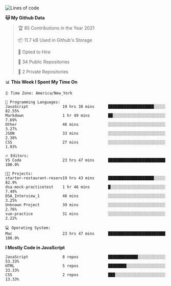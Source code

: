 <!--START_SECTION:waka-->
![Lines of code](https://img.shields.io/badge/From%20Hello%20World%20I%27ve%20Written-181782%20lines%20of%20code-blue)

**🐱 My Github Data** 

> 🏆 85 Contributions in the Year 2021
 > 
> 📦 11.7 kB Used in Github's Storage 
 > 
> 💼 Opted to Hire
 > 
> 📜 34 Public Repositories 
 > 
> 🔑 2 Private Repositories  
 > 
📊 **This Week I Spent My Time On** 

```text
⌚︎ Time Zone: America/New_York

💬 Programming Languages: 
JavaScript               19 hrs 38 mins      ████████████████████░░░░░   82.55% 
Markdown                 1 hr 49 mins        ██░░░░░░░░░░░░░░░░░░░░░░░   7.69% 
Other                    46 mins             ░░░░░░░░░░░░░░░░░░░░░░░░░   3.27% 
JSON                     33 mins             ░░░░░░░░░░░░░░░░░░░░░░░░░   2.38% 
CSS                      27 mins             ░░░░░░░░░░░░░░░░░░░░░░░░░   1.93%

🔥 Editors: 
VS Code                  23 hrs 47 mins      █████████████████████████   100.0%

🐱‍💻 Projects: 
starter-restaurant-reserv19 hrs 43 mins      ████████████████████░░░░░   82.9% 
dsa-mock-practicetest    1 hr 46 mins        █░░░░░░░░░░░░░░░░░░░░░░░░   7.48% 
DSA_Interview_1          46 mins             ░░░░░░░░░░░░░░░░░░░░░░░░░   3.25% 
Unknown Project          39 mins             ░░░░░░░░░░░░░░░░░░░░░░░░░   2.76% 
vue-practice             31 mins             ░░░░░░░░░░░░░░░░░░░░░░░░░   2.22%

💻 Operating System: 
Mac                      23 hrs 47 mins      █████████████████████████   100.0%

```

**I Mostly Code in JavaScript** 

```text
JavaScript               8 repos             █████████████░░░░░░░░░░░░   53.33% 
HTML                     5 repos             ████████░░░░░░░░░░░░░░░░░   33.33% 
CSS                      2 repos             ███░░░░░░░░░░░░░░░░░░░░░░   13.33%

```



<!--END_SECTION:waka-->
